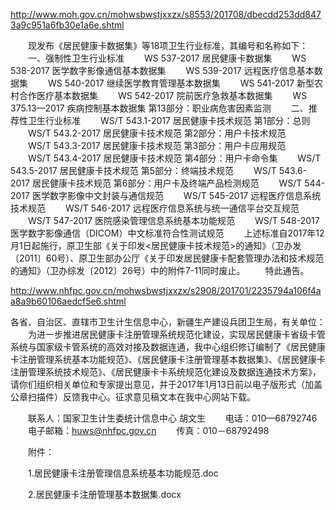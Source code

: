 http://www.moh.gov.cn/mohwsbwstjxxzx/s8553/201708/dbecdd253dd8473a9c951a6fb30e1a6e.shtml

　　现发布《居民健康卡数据集》等18项卫生行业标准，其编号和名称如下：
　　一、强制性卫生行业标准
　　WS 537-2017  居民健康卡数据集
　　WS 538-2017  医学数字影像通信基本数据集
　　WS 539-2017  远程医疗信息基本数据集
　　WS 540-2017  继续医学教育管理基本数据集
　　WS 541-2017  新型农村合作医疗基本数据集
　　WS 542-2017  院前医疗急救基本数据集
　　WS 375.13—2017  疾病控制基本数据集 第13部分：职业病危害因素监测
　　二、推荐性卫生行业标准
　　WS/T 543.1-2017  居民健康卡技术规范 第1部分：总则
　　WS/T 543.2-2017  居民健康卡技术规范 第2部分：用户卡技术规范
　　WS/T 543.3-2017  居民健康卡技术规范 第3部分：用户卡应用规范
　　WS/T 543.4-2017  居民健康卡技术规范 第4部分：用户卡命令集
　　WS/T 543.5-2017 居民健康卡技术规范 第5部分：终端技术规范
　　WS/T 543.6-2017 居民健康卡技术规范 第6部分：用户卡及终端产品检测规范
　　WS/T 544-2017  医学数字影像中文封装与通信规范
　　WS/T 545-2017  远程医疗信息系统技术规范
　　WS/T 546-2017  远程医疗信息系统与统一通信平台交互规范
　　WS/T 547-2017  医院感染管理信息系统基本功能规范
　　WS/T 548-2017  医学数字影像通信（DICOM）中文标准符合性测试规范
　　上述标准自2017年12月1日起施行，原卫生部《关于印发<居民健康卡技术规范>的通知》（卫办发〔2011〕60号）、原卫生部办公厅《关于印发居民健康卡配套管理办法和技术规范的通知》（卫办综发〔2012〕26号）中的附件7-11同时废止。
　　特此通告。 





http://www.nhfpc.gov.cn/mohwsbwstjxxzx/s2908/201701/2235794a106f4aa8a9b60106aedcf5e6.shtml

各省、自治区、直辖市卫生计生信息中心，新疆生产建设兵团卫生局，有关单位： 
　　为进一步推进居民健康卡注册管理系统规范化建设，实现居民健康卡省级卡管系统与国家级卡管系统的高效对接及数据连通，我中心组织修订编制了《居民健康卡注册管理系统基本功能规范》、《居民健康卡注册管理基本数据集》、《居民健康卡注册管理系统技术规范》、《居民健康卡卡系统规范化建设及数据连通技术方案》，请你们组织相关单位和专家提出意见，并于2017年1月13日前以电子版形式（加盖公章扫描件）反馈我中心。征求意见稿文本在我中心网站下载。 

　　联系人：国家卫生计生委统计信息中心 胡文生 
　　电话：010—68792746 
　　电子邮箱：huws@nhfpc.gov.cn 
　　传真：010－68792498 
　　

　　附件：

　　1.居民健康卡注册管理信息系统基本功能规范.doc　

　　2.居民健康卡注册管理基本数据集.docx　


